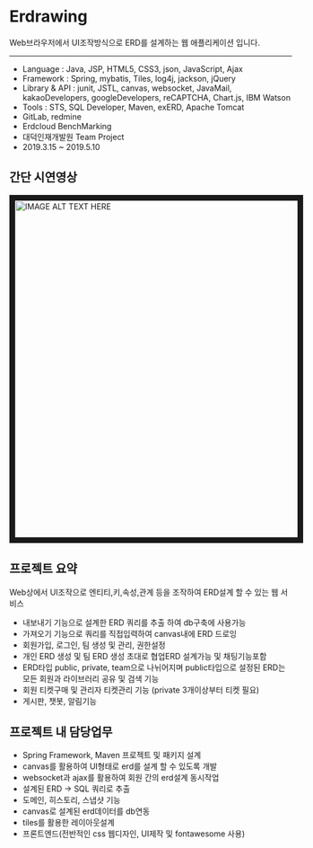 # Erdrawing

Web브라우저에서 UI조작방식으로 ERD를 설계하는 웹 애플리케이션 입니다.
***
* Language : Java, JSP, HTML5, CSS3, json, JavaScript, Ajax
* Framework : Spring, mybatis, Tiles, log4j, jackson, jQuery
* Library & API : junit, JSTL, canvas, websocket, JavaMail, kakaoDevelopers, googleDevelopers, reCAPTCHA, Chart.js, IBM Watson
* Tools : STS,  SQL Developer, Maven, exERD, Apache Tomcat
* GitLab, redmine
* Erdcloud BenchMarking
* 대덕인재개발원 Team Project
* 2019.3.15 ~ 2019.5.10

<h2>간단 시연영상</h2>
<a href="https://www.youtube.com/embed/aBoIKR6gtnU" target="_blank"><img src="https://i.imgur.com/ZDQ1BAL.png" alt="IMAGE ALT TEXT HERE" width="600" border="10" /></a>

<h2>프로젝트 요약</h2>
Web상에서 UI조작으로 엔티티,키,속성,관계 등을 조작하여 ERD설계 할 수 있는 웹 서비스<br>

 - 내보내기 기능으로 설계한 ERD 쿼리를 추출 하여 db구축에 사용가능
 - 가져오기 기능으로 쿼리를 직접입력하여 canvas내에 ERD 드로잉
 - 회원가입, 로그인, 팀 생성 및 관리, 권한설정
 - 개인 ERD 생성 및 팀 ERD 생성 초대로 협업ERD 설계가능 및 채팅기능포함
 - ERD타입 public, private, team으로 나뉘어지며 public타입으로 설정된 ERD는 모든 회원과 라이브러리 공유 및 검색 기능
 - 회원 티켓구매 및 관리자 티켓관리 기능 (private 3개이상부터 티켓 필요)
 - 게시판, 챗봇, 알림기능


<h2>프로젝트 내 담당업무</h2>

 - Spring Framework, Maven 프로젝트 및 패키지 설계
 - canvas를 활용하여 UI형태로 erd를 설계 할 수 있도록 개발
 - websocket과 ajax를 활용하여 회원 간의 erd설계 동시작업
 - 설계된 ERD -> SQL 쿼리로 추출
 - 도메인, 히스토리, 스냅샷 기능
 - canvas로 설계된 erd데이터를 db연동
 - tiles를 활용한 레이아웃설계
 - 프론트엔드(전반적인 css 웹디자인, UI제작 및 fontawesome 사용)






